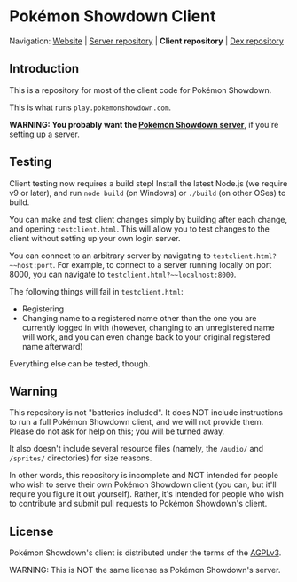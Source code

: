 Pokémon Showdown Client
========================================================================

Navigation: [Website][1] | [Server repository][2] | **Client repository** | [Dex repository][3]

  [1]: http://pokemonshowdown.com/
  [2]: https://github.com/Zarel/Pokemon-Showdown
  [3]: https://github.com/Zarel/Pokemon-Showdown-Dex

Introduction
------------------------------------------------------------------------

This is a repository for most of the client code for Pokémon Showdown.

This is what runs `play.pokemonshowdown.com`.

**WARNING: You probably want the [Pokémon Showdown server][4]**, if you're
setting up a server.

  [4]: https://github.com/Zarel/Pokemon-Showdown

Testing
------------------------------------------------------------------------

Client testing now requires a build step! Install the latest Node.js (we
require v9 or later), and run `node build` (on Windows) or `./build` (on
other OSes) to build.

You can make and test client changes simply by building after each change,
and opening `testclient.html`. This will allow you to test changes to the
client without setting up your own login server.

You can connect to an arbitrary server by navigating to
`testclient.html?~~host:port`. For example, to connect to a server running
locally on port 8000, you can navigate to `testclient.html?~~localhost:8000`.

The following things will fail in `testclient.html`:

+ Registering
+ Changing name to a registered name other than the one you are currently
  logged in with (however, changing to an unregistered name will work, and
  you can even change back to your original registered name afterward)

Everything else can be tested, though.

Warning
------------------------------------------------------------------------

This repository is not "batteries included". It does NOT include instructions
to run a full Pokémon Showdown client, and we will not provide them. Please
do not ask for help on this; you will be turned away.

It also doesn't include several resource files (namely, the `/audio/` and
`/sprites/` directories) for size reasons.

In other words, this repository is incomplete and NOT intended for people
who wish to serve their own Pokémon Showdown client (you can, but it'll
require you figure it out yourself). Rather, it's intended for people who
wish to contribute and submit pull requests to Pokémon Showdown's client.

License
------------------------------------------------------------------------

Pokémon Showdown's client is distributed under the terms of the [AGPLv3][5].

  [5]: http://www.gnu.org/licenses/agpl-3.0.html

WARNING: This is NOT the same license as Pokémon Showdown's server.
